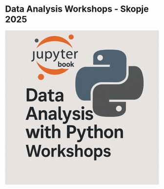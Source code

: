 # Data Analysis Workshops - Skopje 2025

<a href="https://kflisikowsky.github.io/Data_Analysis_Workshops/intro">
    <img src="logo.png" alt="Logo" target="_self"/>
</a>